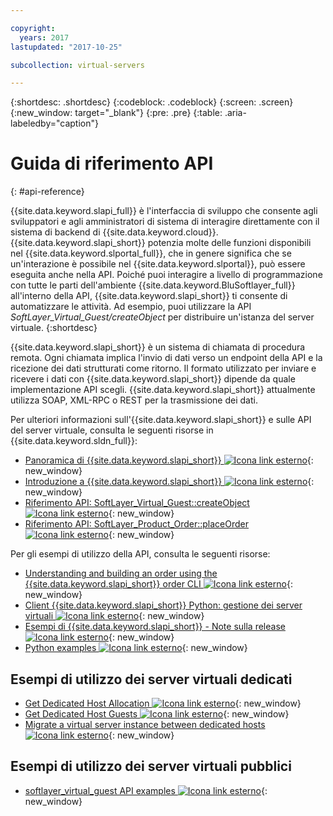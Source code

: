 ```yaml
---

copyright:
  years: 2017
lastupdated: "2017-10-25"

subcollection: virtual-servers

---
```


{:shortdesc: .shortdesc}
{:codeblock: .codeblock}
{:screen: .screen}
{:new_window: target="_blank"}
{:pre: .pre}
{:table: .aria-labeledby="caption"}

# Guida di riferimento API
{: #api-reference}

{{site.data.keyword.slapi_full}} è l'interfaccia di sviluppo che consente agli sviluppatori e agli amministratori di sistema di interagire direttamente con il sistema di backend di {{site.data.keyword.cloud}}. {{site.data.keyword.slapi_short}} potenzia molte delle funzioni disponibili nel {{site.data.keyword.slportal_full}}, che in genere significa che se un'interazione è possibile nel {{site.data.keyword.slportal}}, può essere eseguita anche nella API. Poiché puoi interagire a livello di programmazione con tutte le parti dell'ambiente {{site.data.keyword.BluSoftlayer_full}} all'interno della API, {{site.data.keyword.slapi_short}} ti consente di automatizzare le attività. Ad esempio, puoi utilizzare la API *SoftLayer_Virtual_Guest/createObject* per distribuire un'istanza del server virtuale.
{:shortdesc}

{{site.data.keyword.slapi_short}} è un sistema di chiamata di procedura remota. Ogni chiamata implica l'invio di dati verso un endpoint della API e la ricezione dei dati strutturati come ritorno. Il formato utilizzato per inviare e ricevere i dati con {{site.data.keyword.slapi_short}} dipende da quale implementazione API scegli. {{site.data.keyword.slapi_short}} attualmente utilizza SOAP, XML-RPC o REST per la trasmissione dei dati.

Per ulteriori informazioni sull'{{site.data.keyword.slapi_short}} e sulle API del server virtuale, consulta le seguenti risorse in {{site.data.keyword.sldn_full}}:
* [Panoramica di {{site.data.keyword.slapi_short}} ![Icona link esterno](../icons/launch-glyph.svg "Icona link esterno")](https://softlayer.github.io/reference/softlayerapi/){: new_window}
* [Introduzione a {{site.data.keyword.slapi_short}} ![Icona link esterno](../icons/launch-glyph.svg "Icona link esterno")](https://softlayer.github.io/article/getting-started/){: new_window}
* [Riferimento API: SoftLayer_Virtual_Guest::createObject ![Icona link esterno](../icons/launch-glyph.svg "Icona link esterno")](https://softlayer.github.io/reference/services/SoftLayer_Virtual_Guest/createObject/){: new_window}
* [Riferimento API: SoftLayer_Product_Order::placeOrder ![Icona link esterno](../icons/launch-glyph.svg "Icona link esterno")](https://softlayer.github.io/reference/services/SoftLayer_Product_Order/placeOrder/){: new_window}

Per gli esempi di utilizzo della API, consulta le seguenti risorse:
* [Understanding and building an order using the {{site.data.keyword.slapi_short}} order CLI ![Icona link esterno](../icons/launch-glyph.svg "Icona link esterno")](https://softlayer.github.io/article/understanding-ordering/){: new_window}
* [Client {{site.data.keyword.slapi_short}} Python: gestione dei server virtuali ![Icona link esterno](../icons/launch-glyph.svg "Icona link esterno")](http://softlayer-python.readthedocs.io/en/latest/cli/vs.html){: new_window}
* [Esempi di {{site.data.keyword.slapi_short}} - Note sulla release ![Icona link esterno](../icons/launch-glyph.svg "Icona link esterno")](https://softlayer.github.io/){: new_window}
* [Python examples ![Icona link esterno](../icons/launch-glyph.svg "Icona link esterno")](https://softlayer.github.io/python/){: new_window}

## Esempi di utilizzo dei server virtuali dedicati
* [Get Dedicated Host Allocation ![Icona link esterno](../icons/launch-glyph.svg "Icona link esterno")](https://softlayer.github.io/python/getDediHostAllocation/){: new_window}
* [Get Dedicated Host Guests ![Icona link esterno](../icons/launch-glyph.svg "Icona link esterno")](https://softlayer.github.io/python/getDedicatedHostGuests/){: new_window}
* [Migrate a virtual server instance between dedicated hosts ![Icona link esterno](../icons/launch-glyph.svg "Icona link esterno")](https://softlayer.github.io/python/migrateDedicatedHost.py/){: new_window}

## Esempi di utilizzo dei server virtuali pubblici
* [softlayer_virtual_guest API examples ![Icona link esterno](../icons/launch-glyph.svg "Icona link esterno")](https://softlayer.github.io/classes/softlayer_virtual_guest/){: new_window}
